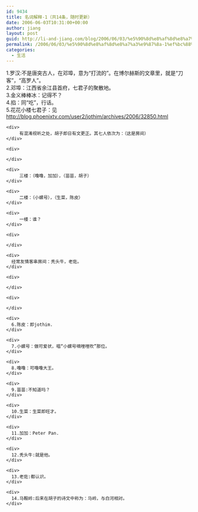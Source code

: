```yaml
---
id: 9434
title: 名词解释-1（共14条，随时更新）
date: 2006-06-03T10:31:00+00:00
author: jiang
layout: post
guid: http://li-and-jiang.com/blog/2006/06/03/%e5%90%8d%e8%af%8d%e8%a7%a3%e9%87%8a-1%ef%bc%88%e5%85%b114%e6%9d%a1%ef%bc%8c%e9%9a%8f%e6%97%b6%e6%9b%b4%e6%96%b0%ef%bc%89/
permalink: /2006/06/03/%e5%90%8d%e8%af%8d%e8%a7%a3%e9%87%8a-1%ef%bc%88%e5%85%b114%e6%9d%a1%ef%bc%8c%e9%9a%8f%e6%97%b6%e6%9b%b4%e6%96%b0%ef%bc%89/
categories:
  - 生活
---
```

<div>
  <div>
    1.罗汉:不是唐突古人，在邓埠，意为“打流的”。在博尔赫斯的文章里，就是“刀客”，“高罗人”。
  </div>
  
  <div>
    2.邓埠：江西省余江县首府，七君子的聚散地。
  </div>
  
  <div>
    3.金义棒棒冰：记得不？
  </div>
  
  <div>
    4.掐：同“吃”，行话。
  </div>
  
  <div>
    <div>
      5.花花小楼七君子：见 <a href="http://blog.phoenixtv.com/user2/jothim/archives/2006/32850.html">http://blog.phoenixtv.com/user2/jothim/archives/2006/32850.html</a>
    </div>
    
    <div>
         有混淆视听之处，胡子即日有文更正。其七人依次为：（这是房间）
    </div>
    
    <div>
        
    </div>
    
    <div>
         三楼：（噜噜，加加），（苗苗，胡子）
    </div>
    
    <div>
         二楼：（小螺号），（生菜，陈皮）
    </div>
    
    <div>
         一楼：谁？
    </div>
    
    <div>
       
    </div>
    
    <div>
      经常友情客串房间：秃头牛，老佐。
    </div>
    
    <div>
       
    </div>
    
    <div>
       
    </div>
    
    <div>
      6.陈皮：即jothim.
    </div>
    
    <div>
      7.小螺号：做可爱状，唱“小螺号嘀哩哩吹”那位。
    </div>
    
    <div>
      8.噜噜：可噜噜大王。
    </div>
    
    <div>
      9.苗苗:不知道吗？
    </div>
    
    <div>
      10.生菜：生菜即旺才。
    </div>
    
    <div>
      11.加加：Peter Pan.
    </div>
    
    <div>
      12.秃头牛:就是他。
    </div>
    
    <div>
      13.老佐:都认识。
    </div>
    
    <div>
      14.马鞍岭:后来在胡子的诗文中称为：马岭，与白河相对。
    </div>
  </div>
</div>